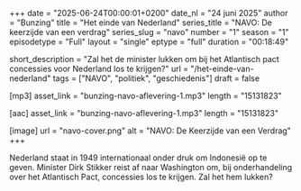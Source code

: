 +++
date = "2025-06-24T00:00:01+0200"
date_nl = "24 juni 2025"
author = "Bunzing"
title = "Het einde van Nederland"
series_title = "NAVO: De keerzijde van een verdrag"
series_slug = "navo"
number = "1"
season = "1"
episodetype = "Full"
layout = "single"
eptype = "full"
duration = "00:18:49"

short_description = "Zal het de minister lukken om bij het Atlantisch pact concessies voor Nederland los te krijgen?"
url = "/het-einde-van-nederland"
tags = ["NAVO", "politiek", "geschiedenis"]
draft = false

[mp3]
asset_link = "bunzing-navo-aflevering-1.mp3"
length = "15131823"

[aac]
asset_link = "bunzing-navo-aflevering-1.mp3"
length = "15131823"

[image]
url = "navo-cover.png"
alt = "NAVO: De Keerzijde van een Verdrag"
+++

Nederland staat in 1949 internationaal onder druk om Indonesië op te geven. Minister Dirk Stikker reist af naar Washington om, bij onderhandeling over het Atlantisch Pact, concessies los te krijgen. Zal het hem lukken?
